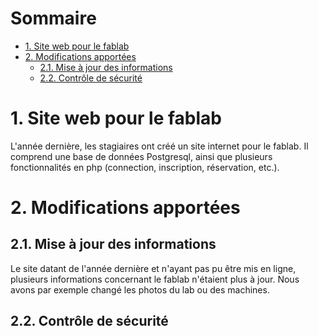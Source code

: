 # Sommaire <!-- omit in toc -->

- [1. Site web pour le fablab](#1-site-web-pour-le-fablab)
- [2. Modifications apportées](#2-modifications-apportées)
  - [2.1. Mise à jour des informations](#21-mise-à-jour-des-informations)
  - [2.2. Contrôle de sécurité](#22-contrôle-de-sécurité)

# 1. Site web pour le fablab
L'année dernière, les stagiaires ont créé un site internet pour le fablab. Il comprend une base de
données Postgresql, ainsi que plusieurs fonctionnalités en php (connection, inscription, réservation, etc.).
<br/>

# 2. Modifications apportées


## 2.1. Mise à jour des informations
Le site datant de l'année dernière et n'ayant pas pu être mis en ligne, plusieurs informations
concernant le fablab n'étaient plus à jour. Nous avons par exemple changé les photos du lab ou des
machines.

## 2.2. Contrôle de sécurité